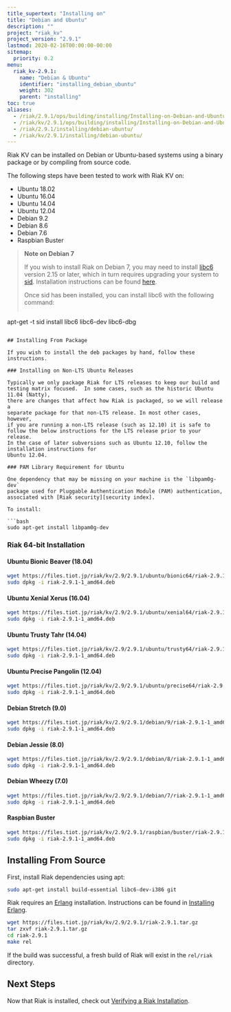 ```yaml
---
title_supertext: "Installing on"
title: "Debian and Ubuntu"
description: ""
project: "riak_kv"
project_version: "2.9.1"
lastmod: 2020-02-16T00:00:00-00:00
sitemap:
  priority: 0.2
menu:
  riak_kv-2.9.1:
    name: "Debian & Ubuntu"
    identifier: "installing_debian_ubuntu"
    weight: 302
    parent: "installing"
toc: true
aliases:
  - /riak/2.9.1/ops/building/installing/Installing-on-Debian-and-Ubuntu
  - /riak/kv/2.9.1/ops/building/installing/Installing-on-Debian-and-Ubuntu
  - /riak/2.9.1/installing/debian-ubuntu/
  - /riak/kv/2.9.1/installing/debian-ubuntu/
---
```


[install source index]: {{<baseurl>}}riak/kv/2.9.1/setup/installing/source/
[security index]: {{<baseurl>}}riak/kv/2.9.1/using/security/
[install source erlang]: {{<baseurl>}}riak/kv/2.9.1/setup/installing/source/erlang
[install verify]: {{<baseurl>}}riak/kv/2.9.1/setup/installing/verify

Riak KV can be installed on Debian or Ubuntu-based systems using a binary
package or by compiling from source code.

The following steps have been tested to work with Riak KV on:

- Ubuntu 18.02
- Ubuntu 16.04
- Ubuntu 14.04
- Ubuntu 12.04
- Debian 9.2
- Debian 8.6
- Debian 7.6
- Raspbian Buster

> **Note on Debian 7**
>
> If you wish to install Riak on Debian 7, you may need to install
[libc6](https://packages.debian.org/search?keywords=libc6) version 2.15 or
later, which in turn requires upgrading your system to
[sid](https://www.debian.org/releases/sid/). Installation instructions
can be found
[here](https://wiki.debian.org/DebianUnstable#How_do_I_install_Sid.3F).
>
> Once sid has been installed, you can install libc6 with the following
command:
>
>```bash
apt-get -t sid install libc6 libc6-dev libc6-dbg
```

## Installing From Package

If you wish to install the deb packages by hand, follow these
instructions.

### Installing on Non-LTS Ubuntu Releases

Typically we only package Riak for LTS releases to keep our build and
testing matrix focused.  In some cases, such as the historic Ubuntu 11.04 (Natty),
there are changes that affect how Riak is packaged, so we will release a
separate package for that non-LTS release. In most other cases, however,
if you are running a non-LTS release (such as 12.10) it is safe to
follow the below instructions for the LTS release prior to your release.
In the case of later subversions such as Ubuntu 12.10, follow the installation instructions for
Ubuntu 12.04.

### PAM Library Requirement for Ubuntu

One dependency that may be missing on your machine is the `libpam0g-dev`
package used for Pluggable Authentication Module (PAM) authentication,
associated with [Riak security][security index].

To install:

```bash
sudo apt-get install libpam0g-dev
```

### Riak 64-bit Installation

#### Ubuntu Bionic Beaver (18.04)

```bash
wget https://files.tiot.jp/riak/kv/2.9/2.9.1/ubuntu/bionic64/riak-2.9.1-1_amd64.deb
sudo dpkg -i riak-2.9.1-1_amd64.deb
```

#### Ubuntu Xenial Xerus (16.04)

```bash
wget https://files.tiot.jp/riak/kv/2.9/2.9.1/ubuntu/xenial64/riak-2.9.1-1_amd64.deb
sudo dpkg -i riak-2.9.1-1_amd64.deb
```

#### Ubuntu Trusty Tahr (14.04)

```bash
wget https://files.tiot.jp/riak/kv/2.9/2.9.1/ubuntu/trusty64/riak-2.9.1-1_amd64.deb
sudo dpkg -i riak-2.9.1-1_amd64.deb
```

#### Ubuntu Precise Pangolin (12.04)

```bash
wget https://files.tiot.jp/riak/kv/2.9/2.9.1/ubuntu/precise64/riak-2.9.1-1_amd64.deb
sudo dpkg -i riak-2.9.1-1_amd64.deb
```

#### Debian Stretch (9.0)

```bash
wget https://files.tiot.jp/riak/kv/2.9/2.9.1/debian/9/riak-2.9.1-1_amd64.deb
sudo dpkg -i riak-2.9.1-1_amd64.deb
```

#### Debian Jessie (8.0)

```bash
wget https://files.tiot.jp/riak/kv/2.9/2.9.1/debian/8/riak-2.9.1-1_amd64.deb
sudo dpkg -i riak-2.9.1-1_amd64.deb
```

#### Debian Wheezy (7.0)

```bash
wget https://files.tiot.jp/riak/kv/2.9/2.9.1/debian/7/riak-2.9.1-1_amd64.deb
sudo dpkg -i riak-2.9.1-1_amd64.deb
```

#### Raspbian Buster

```bash
wget https://files.tiot.jp/riak/kv/2.9/2.9.1/raspbian/buster/riak-2.9.1-1_armhf.deb
sudo dpkg -i riak-2.9.1-1_amd64.deb
```

## Installing From Source

First, install Riak dependencies using apt:

```bash
sudo apt-get install build-essential libc6-dev-i386 git
```

Riak requires an [Erlang](http://www.erlang.org/) installation.
Instructions can be found in [Installing Erlang][install source erlang].

```bash
wget https://files.tiot.jp/riak/kv/2.9/2.9.1/riak-2.9.1.tar.gz
tar zxvf riak-2.9.1.tar.gz
cd riak-2.9.1
make rel
```

If the build was successful, a fresh build of Riak will exist in the
`rel/riak` directory.

## Next Steps

Now that Riak is installed, check out [Verifying a Riak Installation][install verify].
